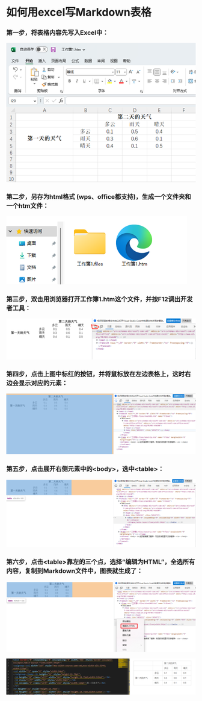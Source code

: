 # 如何用excel写Markdown表格

### 第一步，将表格内容先写入Excel中：

![](figures/figure1.png)

### 第二步，另存为html格式 (wps、office都支持)，生成一个文件夹和一个htm文件：

![](figures/figure2.png)

### 第三步，双击用浏览器打开工作簿1.htm这个文件，并按F12调出开发者工具：

![](figures/figure3.png)

### 第四步，点击上图中标红的按钮，并将鼠标放在左边表格上，这时右边会显示对应的元素：

![](figures/figure4.png)

### 第五步，点击展开右侧元素中的\<body>，选中\<table>：

![](figures/figure5.png)

### 第六步，点击\<table>靠左的三个点，选择“编辑为HTML”，全选所有内容，复制到Markdown文件中，图表就生成了：

![](figures/figure6.png)

![](figures/figure7.png)